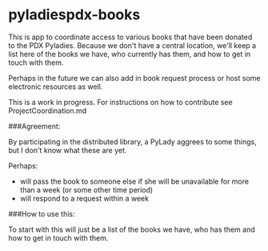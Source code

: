 pyladiespdx-books
=================

This is app to coordinate access to various books that have been donated to the PDX Pyladies. Because we don't have a central location, we'll keep a list here of the books we have, who currently has them, and how to get in touch with them.

Perhaps in the future we can also add in book request process or host some electronic resources as well.

This is a work in progress. For instructions on how to contribute see ProjectCoordination.md

###Agreement:

By participating in the distributed library, a PyLady aggrees to some things, but I don't know what these are yet. 

Perhaps:

* will pass the book to someone else if she will be unavailable for more than a week (or some other time period)
* will respond to a request within a week

###How to use this:

To start with this will just be a list of the books we have, who has them and how to get in touch with them. 





